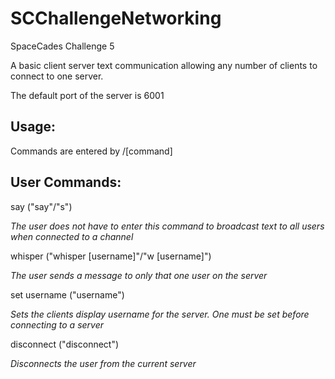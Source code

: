 # SCChallengeNetworking
SpaceCades Challenge 5

A basic client server text communication allowing any number of clients to connect to one server.

The default port of the server is 6001

## Usage:

Commands are entered by /[command]

## User Commands:
say ("say"/"s")

*The user does not have to enter this command to broadcast text to all users when connected to a channel*



whisper ("whisper [username]"/"w [username]")

*The user sends a message to only that one user on the server*




set username ("username")

*Sets the clients display username for the server. One must be set before connecting to a server*




disconnect ("disconnect")

*Disconnects the user from the current server*
  
